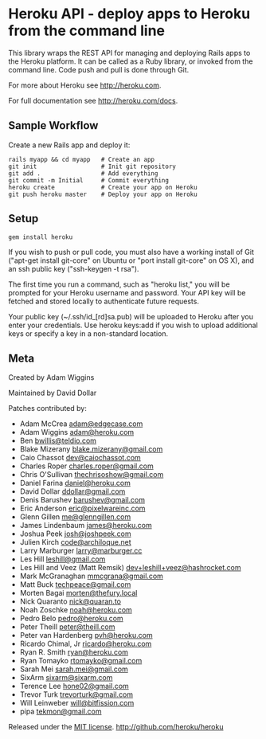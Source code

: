 Heroku API - deploy apps to Heroku from the command line
========================================================

This library wraps the REST API for managing and deploying Rails apps to the
Heroku platform.  It can be called as a Ruby library, or invoked from the
command line.  Code push and pull is done through Git.

For more about Heroku see <http://heroku.com>.

For full documentation see <http://heroku.com/docs>.


Sample Workflow
---------------

Create a new Rails app and deploy it:

    rails myapp && cd myapp   # Create an app
    git init                  # Init git repository
    git add .                 # Add everything
    git commit -m Initial     # Commit everything
    heroku create             # Create your app on Heroku
    git push heroku master    # Deploy your app on Heroku


Setup
-----

    gem install heroku

If you wish to push or pull code, you must also have a working install of Git
("apt-get install git-core" on Ubuntu or "port install git-core" on OS X), and
an ssh public key ("ssh-keygen -t rsa").

The first time you run a command, such as "heroku list," you will be prompted
for your Heroku username and password. Your API key will be fetched and stored
locally to authenticate future requests.

Your public key (~/.ssh/id_[rd]sa.pub) will be uploaded to Heroku after you
enter your credentials. Use heroku keys:add if you wish to upload additional
keys or specify a key in a non-standard location.

Meta
----

Created by Adam Wiggins

Maintained by David Dollar

Patches contributed by:

* Adam McCrea <adam@edgecase.com>
* Adam Wiggins <adam@heroku.com>
* Ben <bwillis@teldio.com>
* Blake Mizerany <blake.mizerany@gmail.com>
* Caio Chassot <dev@caiochassot.com>
* Charles Roper <charles.roper@gmail.com>
* Chris O'Sullivan <thechrisoshow@gmail.com>
* Daniel Farina <daniel@heroku.com>
* David Dollar <ddollar@gmail.com>
* Denis Barushev <barushev@gmail.com>
* Eric Anderson <eric@pixelwareinc.com>
* Glenn Gillen <me@glenngillen.com>
* James Lindenbaum <james@heroku.com>
* Joshua Peek <josh@joshpeek.com>
* Julien Kirch <code@archiloque.net>
* Larry Marburger <larry@marburger.cc>
* Les Hill <leshill@gmail.com>
* Les Hill and Veez (Matt Remsik) <dev+leshill+veez@hashrocket.com>
* Mark McGranaghan <mmcgrana@gmail.com>
* Matt Buck <techpeace@gmail.com>
* Morten Bagai <morten@thefury.local>
* Nick Quaranto <nick@quaran.to>
* Noah Zoschke <noah@heroku.com>
* Pedro Belo <pedro@heroku.com>
* Peter Theill <peter@theill.com>
* Peter van Hardenberg <pvh@heroku.com>
* Ricardo Chimal, Jr <ricardo@heroku.com>
* Ryan R. Smith <ryan@heroku.com>
* Ryan Tomayko <rtomayko@gmail.com>
* Sarah Mei <sarah.mei@gmail.com>
* SixArm <sixarm@sixarm.com>
* Terence Lee <hone02@gmail.com>
* Trevor Turk <trevorturk@gmail.com>
* Will Leinweber <will@bitfission.com>
* pipa <tekmon@gmail.com>


Released under the [MIT license](http://www.opensource.org/licenses/mit-license.php).
<http://github.com/heroku/heroku>
